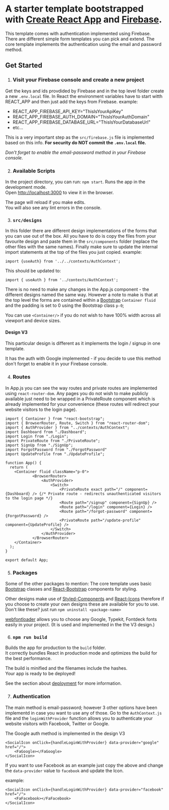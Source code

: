 # A starter template bootstrapped with [Create React App](https://github.com/facebook/create-react-app) and [Firebase](https://firebase.google.com/).

This template comes with authentication implemented using Firebase.
There are different simple form templates you can pick and extend.
The core template implements the authentication using the email and password method.

## Get Started

1. ### Visit your Firebase console and create a new project
Get the keys and ids provdided by Firebase and in the top level folder create a new `.env.local` file.
In React the environment variables have to start witth REACT_APP and then just add the keys from Firebase.
example: 

* REACT_APP_FIREBASE_API_KEY="ThisIsYourApiKey"
* REACT_APP_FIREBASE_AUTH_DOMAIN="ThisIsYourAuthDomain"
* REACT_APP_FIREBASE_DATABASE_URL="ThisIsYourDatabaseUrl"
* etc...

This is a very important step as the `src/firebase.js` file is implemented based on this info.
**For security do NOT commit the `.env.local` file.**

*Don't forget to enable the email-password method in your Firebase console.*

2. ### Available Scripts
In the project directory, you can run: `npm start`.
Runs the app in the development mode.\
Open [http://localhost:3000](http://localhost:3000) to view it in the browser.

The page will reload if you make edits.\
You will also see any lint errors in the console.

3. ### `src/designs`
In this folder there are different design implementations of the forms that you can use out of the box.
All you have to do is copy the files from your favourite design and paste them in the `src/components` folder (replace the other files with the same names).
Finally make sure to update the internal import statements at the top of the files you just copied.
example: 
```JS
import {useAuth} from '../../contexts/AuthContext';
```
This should be updated to:
```JS
import { useAuth } from '../contexts/AuthContext';
```

There is no need to make any changes in the App.js component - the different designs named the same way.
However a note to make is that at the top level the forms are contained within a [Bootstrap](https://react-bootstrap.netlify.app/) `Container fluid` and the padding is set to 0 using the Bootstrap class `p-0`;

You can use `<Container/>` if you do not wish to have 100% width across all viewport and device sizes.

#### Design V3
This particular design is different as it implements the login / signup in one template.

It has the auth with Google implemented - if you decide to use this method don't forget to enable it in your Firebase console.

4. ### Routes
In App.js you can see the way routes and private routes are implemented using `react-router-dom`. Any pages you do not wish to make publicly available just need to be wrapped in a PrivateRoute component which is already implemented for your convenience (these routes will redirect your website visitors to the login page).

```JS
import { Container } from "react-bootstrap";
import { BrowserRouter, Route, Switch } from "react-router-dom";
import { AuthProvider } from "../contexts/AuthContext";
import Dashboard from "./Dashboard";
import Login from "./Login";
import PrivateRoute from "./PrivateRoute";
import SignUp from "./SignUp";
import ForgotPassword from "./ForgotPassword"
import UpdateProfile from "./UpdateProfile";

function App() {
  return (
    <Container fluid className="p-0">
            <BrowserRouter>
                <AuthProvider>
                    <Switch>
                        <PrivateRoute exact path="/" component={Dashboard} /> {/* Private route - redirects unauthenticated visitors to the login page */}
                        <Route path="/signup" component={SignUp} />
                        <Route path="/login" component={Login} />
                        <Route path="/forgot-password" component={ForgotPassword} />
                        <PrivateRoute path="/update-profile" component={UpdateProfile} />
                    </Switch>
                </AuthProvider>
            </BrowserRouter>
    </Container>
  );
}

export default App;
```
5. ### Packages
Some of the other packages to mention:
The core template uses basic [Bootstrap](https://getbootstrap.com/) classes and [React-Bootstrap](https://react-bootstrap.netlify.app/) components for styling.

Other designs make use of [Styled-Components](https://styled-components.com/) and [React-Icons](https://react-icons.github.io/react-icons/) therefore if you choose to create your own designs these are available for you to use.
Don't like these? just run `npm uninstall <package-name>`

[webfontloader](https://www.npmjs.com/package/webfontloader) allows you to choose any Google, Typekit, Fontdeck fonts easily in your project. (It is used and implemented in the the V3 design.) 

6. ### `npm run build`

Builds the app for production to the `build` folder.\
It correctly bundles React in production mode and optimizes the build for the best performance.

The build is minified and the filenames include the hashes.\
Your app is ready to be deployed!

See the section about [deployment](https://facebook.github.io/create-react-app/docs/deployment) for more information.

7. ### Authentication
The main method is email-password; however 3 other options have been implementd in case you want to use any of those.
Go to the `AuthContext.js` file and the `loginWithProvider` function allows you to authenticate your website visitors with Facebook, Twitter or Google.

The Google auth method is implemented in the design V3

```JS
<SocialIcon onClick={handleLoginWithProvider} data-provider="google" href="/">
    <FaGoogle></FaGoogle>
</SocialIcon>
```

If you want to use Facebook as an example just copy the above and change the `data-provider` value to `facebook` and update the Icon.

example:
```JS
<SocialIcon onClick={handleLoginWithProvider} data-provider="facebook" href="/">
    <FaFacebook></FaFacebook>
</SocialIcon>
```
